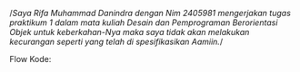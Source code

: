/*Saya Rifa Muhammad Danindra dengan Nim  2405981 mengerjakan 
  tugas praktikum 1 dalam mata kuliah Desain dan Pemprograman Berorientasi Objek
  untuk keberkahan-Nya maka saya tidak akan melakukan kecurangan 
  seperti yang telah di spesifikasikan Aamiin.*/ 

  Flow Kode:









